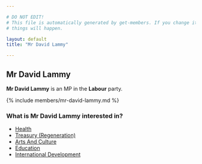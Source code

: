 ```yaml
---

# DO NOT EDIT!
# This file is automatically generated by get-members. If you change it, bad
# things will happen.

layout: default
title: "Mr David Lammy"

---
```


## Mr David Lammy

**Mr David Lammy** is an MP in the **Labour** party.

{% include members/mr-david-lammy.md %}

### What is Mr David Lammy interested in?


* [Health](/interests/health.html)
* [Treasury (Regeneration)](/interests/treasury-regeneration.html)
* [Arts And Culture](/interests/arts-and-culture.html)
* [Education](/interests/education.html)
* [International Development](/interests/international-development.html)
